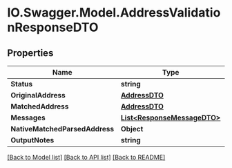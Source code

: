 # IO.Swagger.Model.AddressValidationResponseDTO
## Properties

Name | Type | Description | Notes
------------ | ------------- | ------------- | -------------
**Status** | **string** |  | [optional] 
**OriginalAddress** | [**AddressDTO**](AddressDTO.md) |  | [optional] 
**MatchedAddress** | [**AddressDTO**](AddressDTO.md) |  | [optional] 
**Messages** | [**List&lt;ResponseMessageDTO&gt;**](ResponseMessageDTO.md) |  | [optional] 
**NativeMatchedParsedAddress** | **Object** |  | [optional] 
**OutputNotes** | **string** |  | [optional] 

[[Back to Model list]](../README.md#documentation-for-models) [[Back to API list]](../README.md#documentation-for-api-endpoints) [[Back to README]](../README.md)

